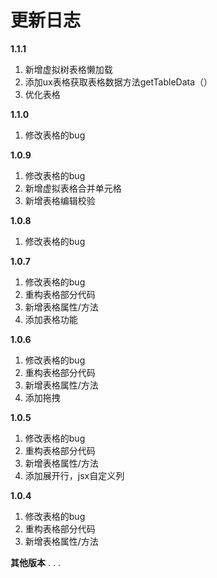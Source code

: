 # 更新日志
**1.1.1**
1. 新增虚拟树表格懒加载
2. 添加ux表格获取表格数据方法getTableData（）
3. 优化表格

**1.1.0**
1. 修改表格的bug

**1.0.9**
1. 修改表格的bug
2. 新增虚拟表格合并单元格
3. 新增表格编辑校验

**1.0.8**
1. 修改表格的bug

**1.0.7**
1. 修改表格的bug
2. 重构表格部分代码
4. 新增表格属性/方法
5. 添加表格功能

**1.0.6**
1. 修改表格的bug
2. 重构表格部分代码
4. 新增表格属性/方法
5. 添加拖拽

**1.0.5**
1. 修改表格的bug
2. 重构表格部分代码
4. 新增表格属性/方法
5. 添加展开行，jsx自定义列

**1.0.4**
1. 修改表格的bug
2. 重构表格部分代码
4. 新增表格属性/方法

 **其他版本**
 .
 .
 .
